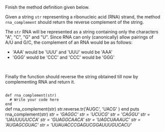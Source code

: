 Finish the method definition given below.

Given a string `str` representing a ribonucleic acid (RNA) strand, the method `rna_complement` should return the reverse complement of the string.

The `str` RNA will be represented as a string containing only the characters "A", "C", "G" and "U". Since RNA can only (canonically) allow pairings of A/U and G/C, the complement of an RNA would be as follows:
  - 'AAA' would be 'UUU' and 'UUU' would be 'AAA'
  - 'GGG' would be 'CCC' and 'CCC' would be 'GGG'
<br>

Finally the function should reverse the string obtained till now by complementing RNA and return it.

<Editor lang="ruby" type="exercise" testMode="multipleInput">
<code>
def rna_complement(str)
  # Write your code here
end
</code>

<solution>
def rna_complement(str)
  str.reverse.tr('AUGC', 'UACG' )
end
</solution>

<testcases>
<caller>
puts rna_complement(str)
</caller>
<testcase>
<i>
str = 'GAGGC'
</i>
</testcase>
<testcase>
<i>
str = 'UCUCG'
</i>
</testcase>
<testcase>
<i>
str = 'CAGGU'
</i>
</testcase>
<testcase>
<i>
str = 'UAUUUUUCCA'
</i>
</testcase>
<testcase>
<i>
str = 'GUAGGCAACA'
</i>
</testcase>
<testcase>
<i>
str = 'UAGCUAAAUC'
</i>
</testcase>
<testcase>
<i>
str = 'AUGAGCGUAC'
</i>
</testcase>
<testcase>
<i>
str = 'UUAUACCCGAGUCGGAUUUGUCACU'
</i>
</testcase>
</testcases>
</Editor>